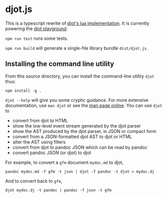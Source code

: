 # djot.js

This is a typescript rewrite of [djot's
lua implementation](https://github.com/jgm/djot).
It is currently powering the [djot
playground](https://djot.net/playground).

`npm run test` runs some tests.

`npm run build` will generate a single-file library bundle `dist/djot.js`.

## Installing the command line utility

From this source directory, you can install the command-line
utility `djot` thus:

```
npm install -g .
```

`djot --help` will give you some cryptic guidance.  For more
extensive documentation, use `man djot` or see the
[man page online](https://github.com/jgm/djot.js/blob/main/doc/djot.md).
You can use `djot` to

- convert from djot to HTML
- show the low-level event stream generated by the djot parser
- show the AST produced by the djot parser, in JSON or compact form
- convert from a JSON-formatted djot AST to djot or HTML
- alter the AST using filters
- convert from djot to pandoc JSON which can be read by pandoc
- convert pandoc JSON (or djot) to djot

For example, to convert a `gfm` document `mydoc.md` to djot,

```
pandoc mydoc.md -f gfm -t json | djot -f pandoc -t djot > mydoc.dj
```

And to convert back to `gfm`,

```
djot mydoc.dj -t pandoc | pandoc -f json -t gfm
```

